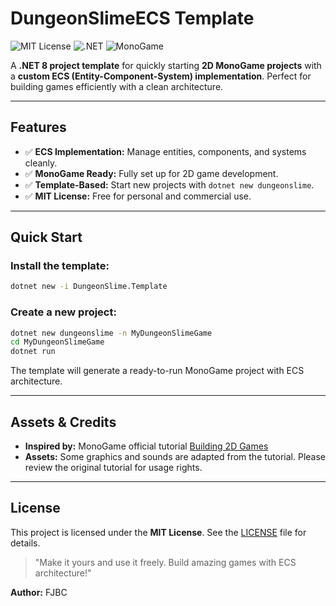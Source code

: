 # DungeonSlimeECS Template

![MIT License](https://img.shields.io/badge/License-MIT-yellow.svg) ![.NET](https://img.shields.io/badge/.NET-8-blue.svg) ![MonoGame](https://img.shields.io/badge/MonoGame-3.8-lightgrey.svg)

A **.NET 8 project template** for quickly starting **2D MonoGame projects** with a **custom ECS (Entity-Component-System) implementation**. Perfect for building games efficiently with a clean architecture.

---

## Features

* ✅ **ECS Implementation:** Manage entities, components, and systems cleanly.
* ✅ **MonoGame Ready:** Fully set up for 2D game development.
* ✅ **Template-Based:** Start new projects with `dotnet new dungeonslime`.
* ✅ **MIT License:** Free for personal and commercial use.

---

## Quick Start

### Install the template:

```bash
dotnet new -i DungeonSlime.Template
```

### Create a new project:

```bash
dotnet new dungeonslime -n MyDungeonSlimeGame
cd MyDungeonSlimeGame
dotnet run
```

The template will generate a ready-to-run MonoGame project with ECS architecture.

---

## Assets & Credits

* **Inspired by:** MonoGame official tutorial [Building 2D Games](https://docs.monogame.net/articles/tutorials/building_2d_games/)
* **Assets:** Some graphics and sounds are adapted from the tutorial. Please review the original tutorial for usage rights.

---

## License

This project is licensed under the **MIT License**. See the [LICENSE](LICENSE) file for details.

> "Make it yours and use it freely. Build amazing games with ECS architecture!"

**Author:** FJBC
